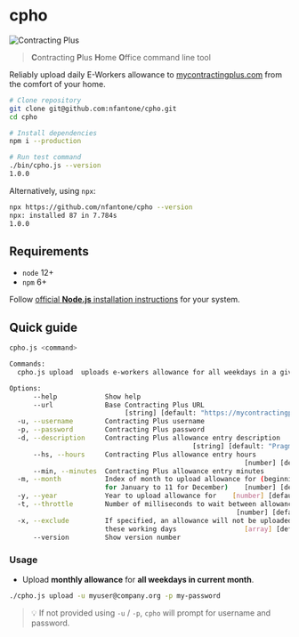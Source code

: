 # cpho

![Contracting Plus](https://mycontractingplus.com/public/images_new/logo-login-cplus.jpg)

> **C**ontracting **P**lus **H**ome **O**ffice command line tool

Reliably upload daily E-Workers allowance to [mycontractingplus.com][contracting-plus] from the comfort of your home.

```sh
# Clone repository
git clone git@github.com:nfantone/cpho.git
cd cpho

# Install dependencies
npm i --production

# Run test command
./bin/cpho.js --version
1.0.0
```

Alternatively, using `npx`:

```sh
npx https://github.com/nfantone/cpho --version
npx: installed 87 in 7.784s
1.0.0
```

## Requirements

- `node` 12+
- `npm` 6+

Follow [official **Node.js** installation instructions][nodejs-dowload] for your system.

## Quick guide

```sh
cpho.js <command>

Commands:
  cpho.js upload  uploads e-workers allowance for all weekdays in a given month + year

Options:
      --help            Show help                                      [boolean]
      --url             Base Contracting Plus URL
                             [string] [default: "https://mycontractingplus.com"]
  -u, --username        Contracting Plus username                       [string]
  -p, --password        Contracting Plus password                       [string]
  -d, --description     Contracting Plus allowance entry description
                                              [string] [default: "Pragmars LLC"]
      --hs, --hours     Contracting Plus allowance entry hours
                                                           [number] [default: 8]
      --min, --minutes  Contracting Plus allowance entry minutes        [number]
  -m, --month           Index of month to upload allowance for (beginning with 0
                        for January to 11 for December)    [number] [default: 8]
  -y, --year            Year to upload allowance for    [number] [default: 2020]
  -t, --throttle        Number of milliseconds to wait between allowance uploads
                                                         [number] [default: 500]
  -x, --exclude         If specified, an allowance will not be uploaded for
                        these working days                 [array] [default: []]
      --version         Show version number                            [boolean]
```

### Usage

- Upload **monthly allowance** for **all weekdays in current month**.

```sh
./cpho.js upload -u myuser@company.org -p my-password
```

> :bulb: If not provided using `-u` / `-p`, `cpho` will prompt for username and password.

[contracting-plus]: https://mycontractingplus.com
[nodejs-dowload]: https://nodejs.org/en/download/package-manager/
